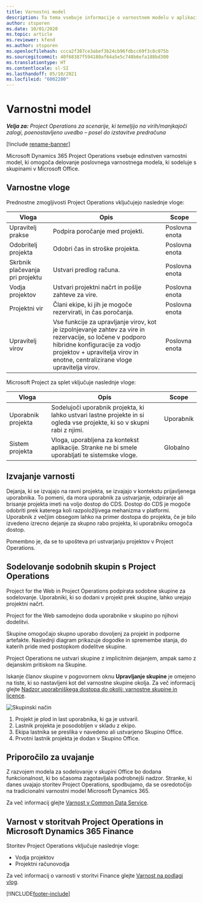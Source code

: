 ```yaml
---
title: Varnostni model
description: Ta tema vsebuje informacije o varnostnem modelu v aplikaciji Dynamics 365 Project Operations.
author: stsporen
ms.date: 10/01/2020
ms.topic: article
ms.reviewer: kfend
ms.author: stsporen
ms.openlocfilehash: ccca2f387ce3abef3b24cb96fdbcc69f3c0c075b
ms.sourcegitcommit: 40f68387f594180af64a5e5c748b6efa188bd300
ms.translationtype: HT
ms.contentlocale: sl-SI
ms.lasthandoff: 05/10/2021
ms.locfileid: "6002280"
---
```

# <a name="security-model"></a>Varnostni model

_**Velja za:** Project Operations za scenarije, ki temeljijo na virih/manjkajoči zalogi, poenostavljeno uvedbo – posel do izstavitve predračuna_

[!include [rename-banner](~/includes/cc-data-platform-banner.md)]

Microsoft Dynamics 365 Project Operations vsebuje edinstven varnostni model, ki omogoča delovanje poslovnega varnostnega modela, ki sodeluje s skupinami v Microsoft Office. 


## <a name="security-roles"></a>Varnostne vloge
Prednostne zmogljivosti Project Operations vključujejo naslednje vloge:

| Vloga                          | Opis                                                                                                                                                                 | Scope |
|-------------------------------|-----------------------------------------------------------------------------------------------------------------------------------------------------------------------------|------|
| Upravitelj prakse              | Podpira poročanje med projekti.                                                                                                            | Poslovna enota              |
| Odobritelj projekta              | Odobri čas in stroške projekta.                                                                                                                              | Poslovna enota |
| Skrbnik plačevanja pri projektu | Ustvari predlog računa.                                                                                                                                                 | Poslovna enota |
| Vodja projektov               | Ustvari projektni načrt in pošlje zahteve za vire.                                                                                                                              | Poslovna enota |
| Projektni vir              | Člani ekipe, ki jih je mogoče rezervirati, in čas poročanja.                                                                                                          | Poslovna enota|
| Upravitelj virov              | Vse funkcije za upravljanje virov, kot je izpolnjevanje zahtev za vire in rezervacije, so ločene v podporo hibridne konfiguracije za vodjo projektov + upravitelja virov in enotne, centralizirane vloge upravitelja virov. | Poslovna enota |


Microsoft Project za splet vključuje naslednje vloge:

| Vloga           | Opis                                                                                                        | Scope  |
|----------------|--------------------------------------------------------------------------------------------------------------------|--------|
| Uporabnik projekta   | Sodelujoči uporabnik projekta, ki lahko ustvari lastne projekte in si ogleda vse projekte, ki so v skupni rabi z njimi. | Uporabnik   |
| Sistem projekta | Vloga, uporabljena za kontekst aplikacije. Stranke ne bi smele uporabljati te sistemske vloge.                                    | Globalno |

## <a name="security-enforcement"></a>Izvajanje varnosti
Dejanja, ki se izvajajo na ravni projekta, se izvajajo v kontekstu prijavljenega uporabnika. To pomeni, da mora uporabnik za ustvarjanje, odpiranje ali brisanje projekta imeti na voljo dostop do CDS. Dostop do CDS je mogoče odobriti prek katerega koli razpoložljivega mehanizma v platformi. Uporabnik z večjim obsegom lahko na primer dostopa do projekta, če je bilo izvedeno izrecno dejanje za skupno rabo projekta, ki uporabniku omogoča dostop.

Pomembno je, da se to upošteva pri ustvarjanju projektov v Project Operations.

## <a name="modern-group-collaboration-with-project-operations"></a>Sodelovanje sodobnih skupin s Project Operations
Project for the Web in Project Operations podpirata sodobne skupine za sodelovanje. Uporabniki, ki so dodani v projekt prek skupine, lahko urejajo projektni načrt.

Project for the Web samodejno doda uporabnike v skupino po njihovi dodelitvi.

Skupine omogočajo skupno uporabo dovoljenj za projekt in podporne artefakte. Naslednji diagram prikazuje dogodke in spremembe stanja, do katerih pride med postopkom dodelitve skupine.

Project Operations ne ustvari skupine z implicitnim dejanjem, ampak samo z dejanskim pritiskom na Skupine.

Iskanje članov skupine v pogovornem oknu **Upravljanje skupine** je omejeno na tiste, ki so nastavljeni kot del varnostne skupine okolja. Za več informacij glejte [Nadzor uporabniškega dostopa do okolij: varnostne skupine in licence](/power-platform/admin/control-user-access).

![Skupinski način](./media/groupsmode.png)

1. Projekt je plod in last uporabnika, ki ga je ustvaril.
2. Lastnik projekta je posodobljen v skladu z ekipo.
3. Ekipa lastnika se preslika v navedeno ali ustvarjeno Skupino Office.
4. Prvotni lastnik projekta je dodan v Skupino Office.

## <a name="deployment-recommendation"></a>Priporočilo za uvajanje
Z razvojem modela za sodelovanje v skupini Office bo dodana funkcionalnost, ki bo sčasoma zagotavljala podrobnejši nadzor. Stranke, ki danes uvajajo storitev Project Operations, spodbujamo, da se osredotočijo na tradicionalni varnostni model Microsoft Dynamics 365.

Za več informacij glejte [Varnost v Common Data Service](/power-platform/admin/wp-security).

## <a name="project-operations-and-microsoft-dynamics-365-finance-security"></a>Varnost v storitvah Project Operations in Microsoft Dynamics 365 Finance
Storitev Project Operations vključuje naslednje vloge:

- Vodja projektov
- Projektni računovodja

Za več informacij o varnosti v storitvi Finance glejte [Varnost na podlagi vlog](/dynamics365/fin-ops-core/dev-itpro/sysadmin/role-based-security).




[!INCLUDE[footer-include](../includes/footer-banner.md)]